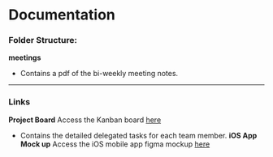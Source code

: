 # Documentation

### Folder Structure:

**meetings**
- Contains a pdf of the bi-weekly meeting notes.

---

### Links 
**Project Board**
Access the Kanban board [here](https://github.com/users/jordicastro/projects/3)
- Contains the detailed delegated tasks for each team member.
**iOS App Mock up**
Access the iOS mobile app figma mockup [here](https://www.figma.com/design/VQVhNpCwq8tmHuzaxMFoZj/Veggie-Vision?node-id=0-1&t=a3QomCMayl8V7lVU-1)